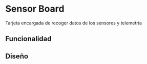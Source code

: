 # Sensor Board

Tarjeta encargada de recoger datos de los sensores y telemetría

## Funcionalidad


## Diseño
